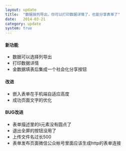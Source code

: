 ```yaml
---
layout: update
title:  "数据按列导出，你可以打印数据详情了，也能分享表单了"
date:   2014-03-21
category: update
system: true
---
```


#### 新功能
* 数据可以选择列导出 
* 打印数据详情 
* 金数据填表后集成一个社会化分享按钮

 
#### 改进
* 嵌入表单在手机端自适应高度 
* 成功页面文字的优化

#### BUG改进
* 表单描述里的li元素没有圆点了 
* 退出全屏的按钮没用了 
* 上传文件名过长500 
* 表单发布页面微信公众帐号里面应该生成http的表单连接